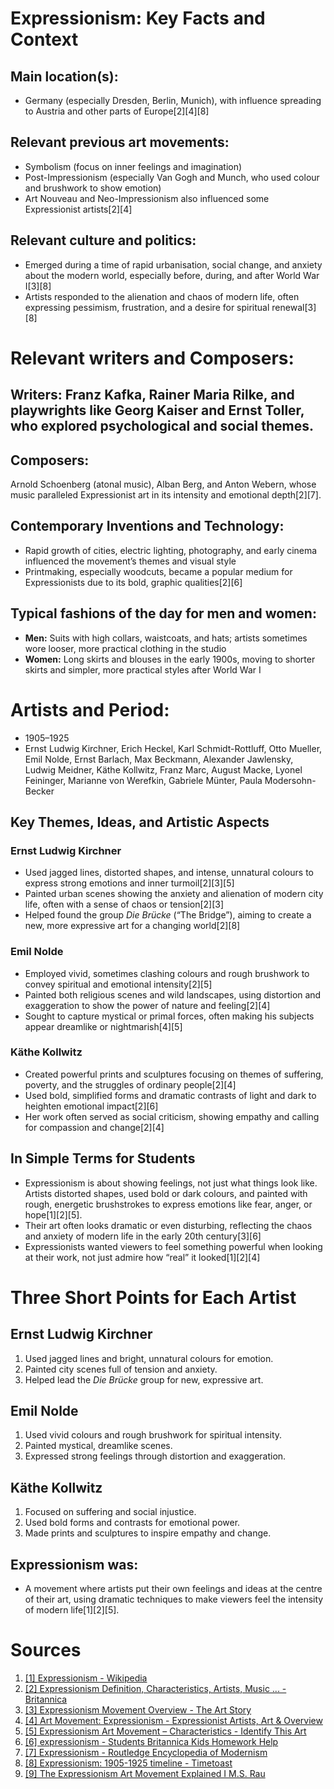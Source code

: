 # Expressionism: Key Facts and Context
## Main location(s):  
- Germany (especially Dresden, Berlin, Munich), with influence spreading to Austria and other parts of Europe[2][4][8]
## Relevant previous art movements: 
- Symbolism (focus on inner feelings and imagination)
- Post-Impressionism (especially Van Gogh and Munch, who used colour and brushwork to show emotion)
- Art Nouveau and Neo-Impressionism also influenced some Expressionist artists[2][4]
## Relevant culture and politics: 
- Emerged during a time of rapid urbanisation, social change, and anxiety about the modern world, especially before, during, and after World War I[3][8]
- Artists responded to the alienation and chaos of modern life, often expressing pessimism, frustration, and a desire for spiritual renewal[3][8]
# Relevant writers and Composers:
## Writers: Franz Kafka, Rainer Maria Rilke, and playwrights like Georg Kaiser and Ernst Toller, who explored psychological and social themes.
## Composers:
 Arnold Schoenberg (atonal music), Alban Berg, and Anton Webern, whose music paralleled Expressionist art in its intensity and emotional depth[2][7].
## Contemporary Inventions and Technology: 
- Rapid growth of cities, electric lighting, photography, and early cinema influenced the movement’s themes and visual style
- Printmaking, especially woodcuts, became a popular medium for Expressionists due to its bold, graphic qualities[2][6]
## Typical fashions of the day for men and women:  
- **Men:** Suits with high collars, waistcoats, and hats; artists sometimes wore looser, more practical clothing in the studio
- **Women:**  Long skirts and blouses in the early 1900s, moving to shorter skirts and simpler, more practical styles after World War I
# Artists and Period:  
- 1905–1925  
- Ernst Ludwig Kirchner, Erich Heckel, Karl Schmidt-Rottluff, Otto Mueller, Emil Nolde, Ernst Barlach, Max Beckmann, Alexander Jawlensky, Ludwig Meidner, Käthe Kollwitz, Franz Marc, August Macke, Lyonel Feininger, Marianne von Werefkin, Gabriele Münter, Paula Modersohn-Becker
## Key Themes, Ideas, and Artistic Aspects
### Ernst Ludwig Kirchner
- Used jagged lines, distorted shapes, and intense, unnatural colours to express strong emotions and inner turmoil[2][3][5]
- Painted urban scenes showing the anxiety and alienation of modern city life, often with a sense of chaos or tension[2][3]
- Helped found the group *Die Brücke* (“The Bridge”), aiming to create a new, more expressive art for a changing world[2][8]
### Emil Nolde
- Employed vivid, sometimes clashing colours and rough brushwork to convey spiritual and emotional intensity[2][5]
- Painted both religious scenes and wild landscapes, using distortion and exaggeration to show the power of nature and feeling[2][4]
- Sought to capture mystical or primal forces, often making his subjects appear dreamlike or nightmarish[4][5]
### Käthe Kollwitz
- Created powerful prints and sculptures focusing on themes of suffering, poverty, and the struggles of ordinary people[2][4]
- Used bold, simplified forms and dramatic contrasts of light and dark to heighten emotional impact[2][6]
- Her work often served as social criticism, showing empathy and calling for compassion and change[2][4]
## In Simple Terms for Students
- Expressionism
 is about showing feelings, not just what things look like. Artists distorted shapes, used bold or dark colours, and painted with rough, energetic brushstrokes to express emotions like fear, anger, or hope[1][2][5].
- Their art often looks dramatic or even disturbing, reflecting the chaos and anxiety of modern life in the early 20th century[3][6]
- Expressionists wanted viewers to feel something powerful when looking at their work, not just admire how “real” it looked[1][2][4]
# Three Short Points for Each Artist
## Ernst Ludwig Kirchner
1. Used jagged lines and bright, unnatural colours for emotion.
2. Painted city scenes full of tension and anxiety.
3. Helped lead the *Die Brücke* group for new, expressive art. 
## Emil Nolde
1. Used vivid colours and rough brushwork for spiritual intensity.
2. Painted mystical, dreamlike scenes.
3. Expressed strong feelings through distortion and exaggeration. 
## Käthe Kollwitz
1. Focused on suffering and social injustice.
2. Used bold forms and contrasts for emotional power.
3. Made prints and sculptures to inspire empathy and change. 
## Expressionism was: 
- A movement where artists put their own feelings and ideas at the centre of their art, using dramatic techniques to make viewers feel the intensity of modern life[1][2][5].
# Sources
1. [[1] Expressionism - Wikipedia](https://en.wikipedia.org/wiki/Expressionism)
2. [[2] Expressionism  Definition, Characteristics, Artists, Music ... - Britannica](https://www.britannica.com/art/Expressionism)
3. [[3] Expressionism Movement Overview - The Art Story](https://www.theartstory.org/movement/expressionism/)
4. [[4] Art Movement: Expressionism - Expressionist Artists, Art & Overview](https://magazine.artland.com/art-movement-expressionism/)
5. [[5] Expressionism Art Movement – Characteristics - Identify This Art](https://www.identifythisart.com/art-movements-styles/modern-art/expressionism-art-movement/)
6. [[6] expressionism - Students  Britannica Kids  Homework Help](https://kids.britannica.com/students/article/expressionism/394580)
7. [[7] Expressionism - Routledge Encyclopedia of Modernism](https://www.rem.routledge.com/articles/overview/expressionism)
8. [[8] Expressionism: 1905-1925 timeline - Timetoast](https://www.timetoast.com/timelines/expressionism-1905-1925)
9. [[9] The Expressionism Art Movement Explained I M.S. Rau](https://rauantiques.com/blogs/canvases-carats-and-curiosities/the-expressionism-art-movement-explained)
